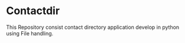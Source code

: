 # Contactdir
This Repository consist contact directory application develop in python using File handling.
